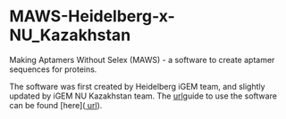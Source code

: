 # MAWS-Heidelberg-x-NU_Kazakhstan
Making Aptamers Without Selex (MAWS) - a software to create aptamer sequences for proteins.

The software was first created by Heidelberg iGEM team, and slightly updated by iGEM NU Kazakhstan team. The [
url](https://docs.google.com/document/d/1VpqD0gc2ZrxZVhDIr6PMhXtEJ7jFILcskNtPZiLjlmw/edit?usp=sharing)guide to use the software can be found [here]([
url](https://docs.google.com/document/d/1VpqD0gc2ZrxZVhDIr6PMhXtEJ7jFILcskNtPZiLjlmw/edit?usp=sharing)).
